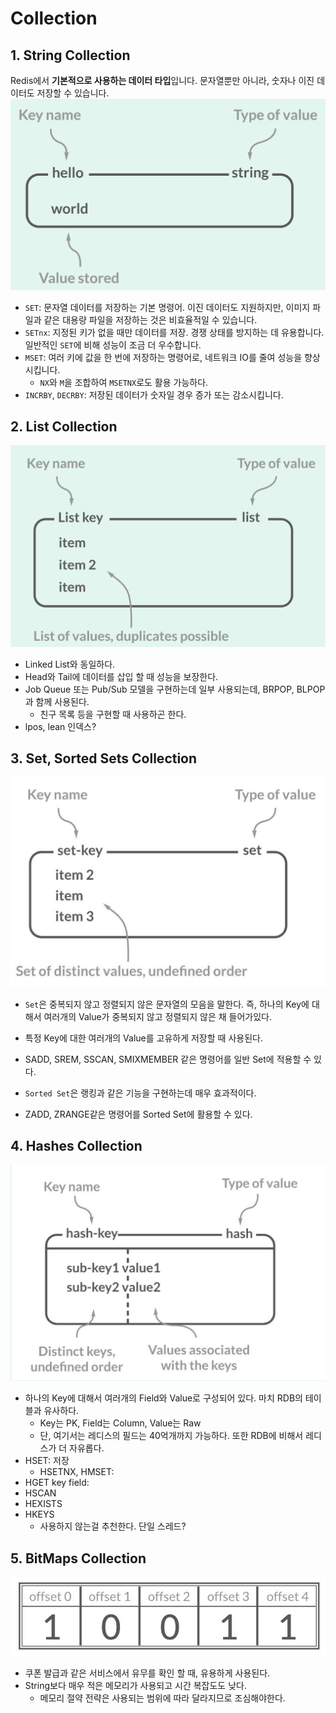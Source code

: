 # Collection
## 1. String Collection
Redis에서 **기본적으로 사용하는 데이터 타입**입니다. 문자열뿐만 아니라, 숫자나 이진 데이터도 저장할 수 있습니다.
![String Collection](/media/프레임워크%20및%20라이브러리/Redis/String%20Collection.png)
- `SET`: 문자열 데이터를 저장하는 기본 명령어. 이진 데이터도 지원하지만, 이미지 파일과 같은 대용량 파일을 저장하는 것은 비효율적일 수 있습니다.
- `SETnx`: 지정된 키가 없을 때만 데이터를 저장. 경쟁 상태를 방지하는 데 유용합니다. 일반적인 `SET`에 비해 성능이 조금 더 우수합니다.
- `MSET`: 여러 키에 값을 한 번에 저장하는 명령어로, 네트워크 IO를 줄여 성능을 향상시킵니다.
	- `NX`와 `M`을 조합하여 `MSETNX`로도 활용 가능하다.
- `INCRBY`, `DECRBY`: 저장된 데이터가 숫자일 경우 증가 또는 감소시킵니다.


## 2. List Collection
![List Collection](/media/프레임워크%20및%20라이브러리/Redis/List%20Collection.png)
- Linked List와 동일하다.
- Head와 Tail에 데이터를 삽입 할 때 성능을 보장한다.
- Job Queue 또는 Pub/Sub 모델을 구현하는데 일부 사용되는데, BRPOP, BLPOP과 함께 사용된다.
	- 친구 목록 등을 구현할 때 사용하곤 한다.
- lpos, lean 인덱스?

## 3. Set, Sorted Sets Collection
![Set, Sorted Sets Collection](/media/프레임워크%20및%20라이브러리/Redis/Set,%20Sorted%20Sets%20Collection.png)
- `Set`은 중복되지 않고 정렬되지 않은 문자열의 모음을 말한다. 즉, 하나의 Key에 대해서 여러개의 Value가 중복되지 않고 정렬되지 않은 채 들어가있다.
- 특정 Key에 대한 여러개의 Value를 고유하게 저장할 때 사용된다.
- SADD, SREM, SSCAN, SMIXMEMBER 같은 명령어를 일반 Set에 적용할 수 있다.

- `Sorted Set`은 랭킹과 같은 기능을 구현하는데 매우 효과적이다.
- ZADD, ZRANGE같은 명령어를 Sorted Set에 활용할 수 있다.

## 4. Hashes Collection
![Hashes Collection](/media/프레임워크%20및%20라이브러리/Redis/Hashes%20Collection.png)
- 하나의 Key에 대해서 여러개의 Field와 Value로 구성되어 있다. 마치 RDB의 테이블과 유사하다.
	- Key는 PK, Field는 Column, Value는 Raw
	- 단, 여기서는 레디스의 필드는 40억개까지 가능하다. 또한 RDB에 비해서 레디스가 더 자유롭다.
- HSET: 저장
	- HSETNX, HMSET: 
- HGET key field: 
- HSCAN
- HEXISTS
- HKEYS
	- 사용하지 않는걸 추천한다. 단일 스레드?


## 5. BitMaps Collection
![BitMaps](/media/프레임워크%20및%20라이브러리/Redis/BitMaps.png)
- 쿠폰 발급과 같은 서비스에서 유무를 확인 할 때, 유용하게 사용된다.
- String보다 매우 적은 메모리가 사용되고 시간 복잡도도 낮다.
	- 메모리 절약 전략은 사용되는 범위에 따라 달라지므로 조심해야한다.
